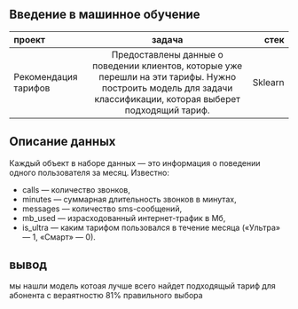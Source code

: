 ## Введение в машинное обучение 
проект| задача| стек
:----------------| :--------------:|-------------------------:
Рекомендация тарифов|Предоставлены данные о поведении клиентов, которые уже перешли на эти тарифы. Нужно построить модель для задачи классификации, которая выберет подходящий тариф.| Sklearn

## Описание данных
Каждый объект в наборе данных — это информация о поведении одного пользователя за месяц. Известно:

* сalls — количество звонков,
* minutes — суммарная длительность звонков в минутах,
* messages — количество sms-сообщений,
* mb_used — израсходованный интернет-трафик в Мб,
* is_ultra — каким тарифом пользовался в течение месяца («Ультра» — 1, «Смарт» — 0).

## вывод
мы нашли модель котоая лучше всего найдет подходящый тариф для абонента с вераятностю 81% правильного выбора
